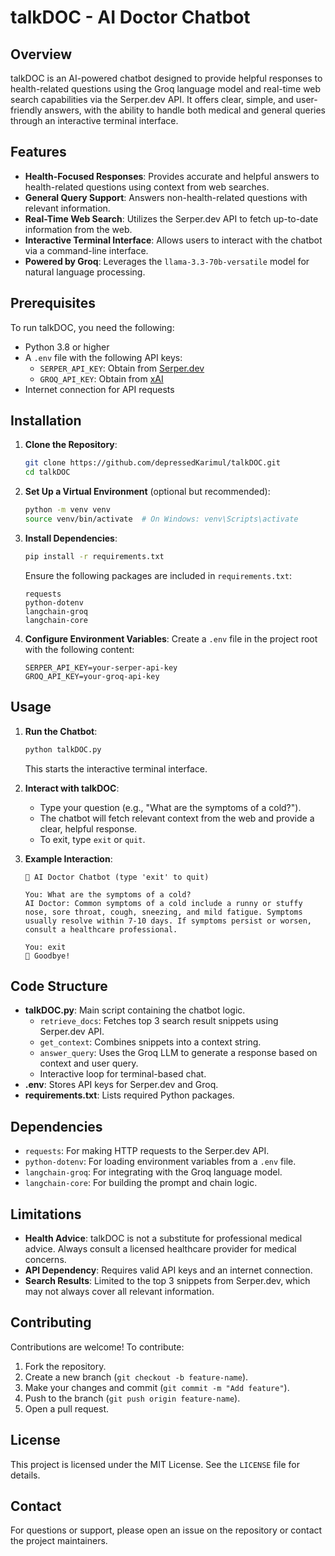 # talkDOC - AI Doctor Chatbot

## Overview
talkDOC is an AI-powered chatbot designed to provide helpful responses to health-related questions using the Groq language model and real-time web search capabilities via the Serper.dev API. It offers clear, simple, and user-friendly answers, with the ability to handle both medical and general queries through an interactive terminal interface.

## Features
- **Health-Focused Responses**: Provides accurate and helpful answers to health-related questions using context from web searches.
- **General Query Support**: Answers non-health-related questions with relevant information.
- **Real-Time Web Search**: Utilizes the Serper.dev API to fetch up-to-date information from the web.
- **Interactive Terminal Interface**: Allows users to interact with the chatbot via a command-line interface.
- **Powered by Groq**: Leverages the `llama-3.3-70b-versatile` model for natural language processing.

## Prerequisites
To run talkDOC, you need the following:
- Python 3.8 or higher
- A `.env` file with the following API keys:
  - `SERPER_API_KEY`: Obtain from [Serper.dev](https://serper.dev/)
  - `GROQ_API_KEY`: Obtain from [xAI](https://x.ai/api)
- Internet connection for API requests

## Installation
1. **Clone the Repository**:
   ```bash
   git clone https://github.com/depressedKarimul/talkDOC.git
   cd talkDOC
   ```

2. **Set Up a Virtual Environment** (optional but recommended):
   ```bash
   python -m venv venv
   source venv/bin/activate  # On Windows: venv\Scripts\activate
   ```

3. **Install Dependencies**:
   ```bash
   pip install -r requirements.txt
   ```
   Ensure the following packages are included in `requirements.txt`:
   ```
   requests
   python-dotenv
   langchain-groq
   langchain-core
   ```

4. **Configure Environment Variables**:
   Create a `.env` file in the project root with the following content:
   ```
   SERPER_API_KEY=your-serper-api-key
   GROQ_API_KEY=your-groq-api-key
   ```

## Usage
1. **Run the Chatbot**:
   ```bash
   python talkDOC.py
   ```
   This starts the interactive terminal interface.

2. **Interact with talkDOC**:
   - Type your question (e.g., "What are the symptoms of a cold?").
   - The chatbot will fetch relevant context from the web and provide a clear, helpful response.
   - To exit, type `exit` or `quit`.

3. **Example Interaction**:
   ```
   🤖 AI Doctor Chatbot (type 'exit' to quit)

   You: What are the symptoms of a cold?
   AI Doctor: Common symptoms of a cold include a runny or stuffy nose, sore throat, cough, sneezing, and mild fatigue. Symptoms usually resolve within 7-10 days. If symptoms persist or worsen, consult a healthcare professional.

   You: exit
   👋 Goodbye!
   ```

## Code Structure
- **talkDOC.py**: Main script containing the chatbot logic.
  - `retrieve_docs`: Fetches top 3 search result snippets using Serper.dev API.
  - `get_context`: Combines snippets into a context string.
  - `answer_query`: Uses the Groq LLM to generate a response based on context and user query.
  - Interactive loop for terminal-based chat.
- **.env**: Stores API keys for Serper.dev and Groq.
- **requirements.txt**: Lists required Python packages.

## Dependencies
- `requests`: For making HTTP requests to the Serper.dev API.
- `python-dotenv`: For loading environment variables from a `.env` file.
- `langchain-groq`: For integrating with the Groq language model.
- `langchain-core`: For building the prompt and chain logic.

## Limitations
- **Health Advice**: talkDOC is not a substitute for professional medical advice. Always consult a licensed healthcare provider for medical concerns.
- **API Dependency**: Requires valid API keys and an internet connection.
- **Search Results**: Limited to the top 3 snippets from Serper.dev, which may not always cover all relevant information.

## Contributing
Contributions are welcome! To contribute:
1. Fork the repository.
2. Create a new branch (`git checkout -b feature-name`).
3. Make your changes and commit (`git commit -m "Add feature"`).
4. Push to the branch (`git push origin feature-name`).
5. Open a pull request.

## License
This project is licensed under the MIT License. See the `LICENSE` file for details.

## Contact
For questions or support, please open an issue on the repository or contact the project maintainers.